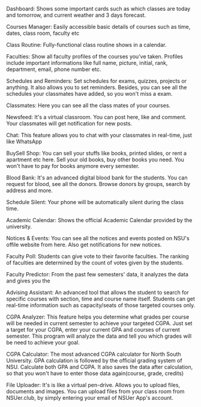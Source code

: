 Dashboard:
Shows some important cards such as which classes are today and tomorrow, and current weather and 3 days forecast. 

Courses Manager:
Easily accessible basic details of courses such as time, dates, class room, faculty etc

Class Routine:
Fully-functional class routine shows in a calendar. 

Faculties:
Show all faculty profiles of the courses you've taken. Profiles include important informations like full name, picture, initial, rank, department, email, phone number etc.

Schedules and Reminders:
Set schedules for exams, quizzes, projects or anything. It also allows you to set reminders. Besides, you can see all the schedules your classmates have added, so you won't miss a exam.

Classmates:
Here you can see all the class mates of your courses. 

Newsfeed:
It's a virtual classroom. You can post here, like and comment. Your classmates will get notification for new posts.

Chat:
This feature allows you to chat with your classmates in real-time, just like WhatsApp

BuySell Shop:
You can sell your stuffs like books, printed slides, or rent a apartment etc here. Sell your old books, buy other books you need. You won't have to pay for books anymore every semester. 

Blood Bank:
It's an advanced digital blood bank for the students. You can request for blood, see all the donors. Browse donors by groups, search by address and more. 

Schedule Silent:
Your phone will be automatically silent during the class time. 

Academic Calendar:
Shows the official Academic Calendar provided by the university.

Notices & Events:
You can see all the notices and events posted on NSU's offile website from here. Also get notifications for new notices.


Faculty Poll:
Students can give vote to their favorite faculties. The ranking of faculties are determined by the count of votes given by the students.

Faculty Predictor:
From the past few semesters' data, it analyzes the data and gives you the 

Advising Assistant:
An advanced tool that allows the student to search for specific courses with section, time and course name itself. Students can get real-time information such as capacity/seats of those targeted courses only. 

CGPA Analyzer:
This feature helps you determine what grades per course will be needed in current semester to achieve your targeted CGPA. Just set a target for your CGPA, enter your current GPA and courses of current semester. This program will analyze the data and tell you which grades will be need to achieve your goal. 

CGPA Calculator:
The most advanced CGPA calculator for North South University. GPA calculation is followed by the official grading system of NSU. Calculate both GPA and CGPA. It also saves the data after calculation, so that you won't have to enter those data again(course, grade, credits)

File Uploader:
It's is like a virtual pen-drive. Allows you to upload files, documents and images. You can upload files from your class room from NSUer.club, by simply entering your email of NSUer App's account.
